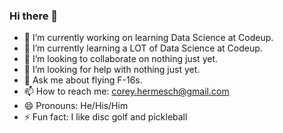 ### Hi there 👋
- 🔭 I’m currently working on learning Data Science at Codeup.
- 🌱 I’m currently learning a LOT of Data Science at Codeup.
- 👯 I’m looking to collaborate on nothing just yet.
- 🤔 I’m looking for help with nothing just yet.
- 💬 Ask me about flying F-16s.
- 📫 How to reach me: corey.hermesch@gmail.com
- 😄 Pronouns: He/His/Him
- ⚡ Fun fact: I like disc golf and pickleball

<!--
**corey-hermesch/corey-hermesch** is a ✨ _special_ ✨ repository because its `README.md` (this file) appears on your GitHub profile.

Here are some ideas to get you started:


-->
